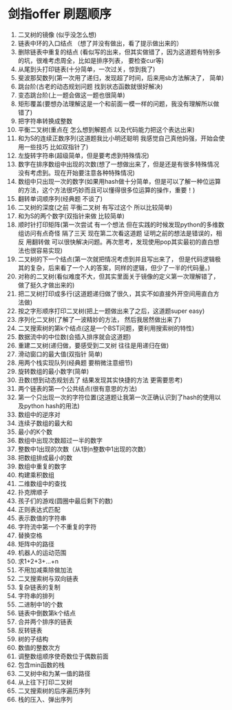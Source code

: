 # 剑指offer 刷题顺序
1. 二叉树的镜像 (似乎没怎么想)
2. 链表中环的入口结点 （想了并没有做出，看了提示做出来的）
3. 删除链表中重复的结点  (看似写的出来，但其实做错了，因为这道题有特别多的坑，很难考虑周全，比如是排序列表， 要检查cur等)
4. 从尾到头打印链表(十分简单，一次过关，惊到我了)
5. 斐波那契数列(第一次用了递归，发现超了时间，后来用sb方法解决了， 简单)
6. 跳台阶(古老的动态规划问题 找到状态函数就很好解决)
7. 变态跳台阶(上一题会做这一题也很简单)
8. 矩形覆盖(要想办法理解这是一个和前面一模一样的问题，我没有理解所以做错了)
9. 把字符串转换成整数
10. 平衡二叉树(重点在 怎么想到解题点 以及代码能力把这个表达出来)
11. 和为S的连续正数序列(这道题我比小明还聪明 我感觉自己真他妈强，开始会使用一些技巧 比如双指针了)
12. 左旋转字符串(超级简单，但是要考虑到特殊情况)
13. 数字在排序数组中出现的次数(想了一想做出来了，但是还是有很多特殊情况没有考虑到。现在开始要注意各种特殊情况)
14. 数组中只出现一次的数字(如果用hash做十分简单，但是可以了解一种位运算的方法，这个方法很巧妙而且可以懂得很多位运算的操作，重要！)
15. 翻转单词顺序列(经典题 不谈了)
16. 二叉树的深度(之前 平衡二叉树 有写过这个 所以比较简单)
17. 和为S的两个数字(双指针来做 比较简单)
18. 顺时针打印矩阵(第一次尝试 有一个想法 但在实践的时候发现python的多维数组访问有点奇怪 隔了三天 现在第二次看这道题 证明之前的想法是错误的，相反 用翻转做 可以很快解决问题。再次思考，发现使用pop其实最初的直白想法也很容易实现)
19. 二叉树的下一个结点(第一次就把情况考虑到并且写出来了， 但是代码逻辑极其的复杂，后来看了一个人的答案，同样的逻辑，但少了一半的代码量。)
20. 对称的二叉树(看似难度不大，但其实里面关于镜像的定义第一次理解错了，做了挺久才做出来的)
21. 把二叉树打印成多行(这道题递归做了很久，其实不如直接外开空间用直白方法做)
22. 按之字形顺序打印二叉树(把上一题做出来了之后，这道题super easy)
23. 序列化二叉树(了解了一波精妙的方法， 然后我居然做出来了)
24. 二叉搜索树的第k个结点(这是一个BST问题，要利用搜索树的特性)
25. 数据流中的中位数(会插入排序就会这道题)
26. 重建二叉树(递归做，要感受到二叉树 往往是用递归在做)
27. 滑动窗口的最大值(双指针 简单)
28. 用两个栈实现队列(经典题 要稍微注意细节)
29. 旋转数组的最小数字(简单)
30. 丑数(想到动态规划去了 结果发现其实快捷的方法 更需要思考)
31. 两个链表的第一个公共结点(很有意思的方法)
32. 第一个只出现一次的字符位置(这道题让我第一次正确认识到了hash的使用以及python hash的用法)
33. 数组中的逆序对
34. 连续子数组的最大和
35. 最小的K个数
36. 数组中出现次数超过一半的数字
37. 整数中1出现的次数（从1到n整数中1出现的次数）
38. 把数组排成最小的数
39. 数组中重复的数字
40. 构建乘积数组
41. 二维数组中的查找
42. 扑克牌顺子
43. 孩子们的游戏(圆圈中最后剩下的数)
44. 正则表达式匹配
45. 表示数值的字符串
46. 字符流中第一个不重复的字符
47. 替换空格
48. 矩阵中的路径
49. 机器人的运动范围
50. 求1+2+3+…+n
51. 不用加减乘除做加法
52. 二叉搜索树与双向链表
53. 复杂链表的复制
54. 字符串的排列
55. 二进制中1的个数
56. 链表中倒数第k个结点
57. 合并两个排序的链表
58. 反转链表
59. 树的子结构
60. 数值的整数次方
61. 调整数组顺序使奇数位于偶数前面
62. 包含min函数的栈
63. 二叉树中和为某一值的路径
64. 从上往下打印二叉树
65. 二叉搜索树的后序遍历序列
66. 栈的压入、弹出序列